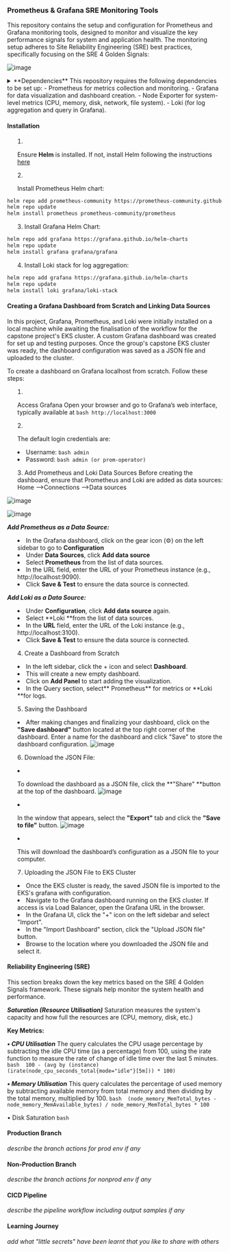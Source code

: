 ### Prometheus & Grafana SRE Monitoring Tools
This repository contains the setup and configuration for Prometheus and Grafana monitoring tools, designed to monitor and visualize the key performance signals for system and application health. The monitoring setup adheres to Site Reliability Engineering (SRE) best practices, specifically focusing on the SRE 4 Golden Signals: 

![image](https://github.com/user-attachments/assets/cdead711-a757-4277-8c0d-1714588aae81)

<details>

<summary> 
**Dependencies**
This repository requires the following dependencies to be set up:
- Prometheus for metrics collection and monitoring.
- Grafana for data visualization and dashboard creation.
- Node Exporter for system-level metrics (CPU, memory, disk, network, file system).
- Loki (for log aggregation and query in Grafana).

#### **Installation** 
1. Ensure **Helm** is installed. If not, install Helm following the instructions [here](https://helm.sh/docs/intro/install/)

2. Install Prometheus Helm chart:
```bash
helm repo add prometheus-community https://prometheus-community.github.io/helm-charts
helm repo update
helm install prometheus prometheus-community/prometheus
```

3. Install Grafana Helm Chart:
```bash
helm repo add grafana https://grafana.github.io/helm-charts
helm repo update
helm install grafana grafana/grafana
```

4. Install Loki stack for log aggregation:
```bash
helm repo add grafana https://grafana.github.io/helm-charts
helm repo update
helm install loki grafana/loki-stack
```

#### Creating a Grafana Dashboard from Scratch and Linking Data Sources
In this project, Grafana, Prometheus, and Loki were initially installed on a local machine while awaiting the finalisation of the workflow for the capstone project's EKS cluster. A custom Grafana dashboard was created for set up and testing purposes. Once the group's capstone EKS cluster was ready, the dashboard configuration was saved as a JSON file and uploaded to the cluster.

To create a dashboard on Grafana localhost from scratch. Follow these steps:

1. Access Grafana
Open your browser and go to Grafana’s web interface, typically available at
```bash http://localhost:3000```

2. The default login credentials are:

- Username: ```bash admin```
- Password: ```bash admin (or prom-operator)```

3. Add Prometheus and Loki Data Sources
Before creating the dashboard, ensure that Prometheus and Loki are added as data sources:
Home
  -->Connections
      -->Data sources

![image](https://github.com/user-attachments/assets/d3c180f1-7414-4846-8057-fb62b66a7683)

![image](https://github.com/user-attachments/assets/68679692-e380-4551-9816-746f1efb827c)

**_Add Prometheus as a Data Source:_**
- In the Grafana dashboard, click on the gear icon (⚙️) on the left sidebar to go to **Configuration**
- Under **Data Sources**, click **Add data source**
- Select **Prometheus** from the list of data sources.
- In the URL field, enter the URL of your Prometheus instance (e.g., http://localhost:9090).
- Click **Save & Test** to ensure the data source is connected.

_**Add Loki as a Data Source:**_
- Under **Configuration**, click **Add data source** again.
- Select **Loki **from the list of data sources.
- In the **URL** field, enter the URL of the Loki instance (e.g., http://localhost:3100).
- Click **Save & Test** to ensure the data source is connected.

4. Create a Dashboard from Scratch
- In the left sidebar, click the + icon and select **Dashboard**.
- This will create a new empty dashboard.
- Click on **Add Panel** to start adding the visualization.
- In the Query section, select** Prometheus** for metrics or **Loki **for logs.

5. Saving the Dashboard
- After making changes and finalizing your dashboard, click on the **"Save dashboard"** button located at the top right corner of the dashboard.
Enter a name for the dashboard and click "Save" to store the dashboard configuration.
![image](https://github.com/user-attachments/assets/f68eed71-aba6-4cae-9312-38335116d2ea)

6. Download the JSON File:
- To download the dashboard as a JSON file, click the **"Share" **button at the top of the dashboard.
![image](https://github.com/user-attachments/assets/3b202ffc-a59e-4ba1-8178-6ee1494a11d3)

- In the window that appears, select the **"Export"** tab and click the **"Save to file"** button.
![image](https://github.com/user-attachments/assets/32407c62-697d-4936-89b8-a57c6ad1128a)

- This will download the dashboard’s configuration as a JSON file to your computer.

7. Uploading the JSON File to EKS Cluster
- Once the EKS cluster is ready, the saved JSON file is imported to the EKS's grafana with configuration.
- Navigate to the Grafana dashboard running on the EKS cluster. If access is via Load Balancer, open the Grafana URL in the browser.
- In the Grafana UI, click the "+" icon on the left sidebar and select "Import".
- In the "Import Dashboard" section, click the "Upload JSON file" button.
- Browse to the location where you downloaded the JSON file and select it.

#### Reliability Engineering (SRE)
This section breaks down the key metrics based on the SRE 4 Golden Signals framework. These signals help monitor the system health and performance.

_**Saturation (Resource Utilisation)**_
Saturation measures the system's capacity and how full the resources are (CPU, memory, disk, etc.)

**Key Metrics:**

_**•	CPU Utilisation**_
The query calculates the CPU usage percentage by subtracting the idle CPU time (as a percentage) from 100, using the irate function to measure the rate of change of idle time over the last 5 minutes.
```bash  100 - (avg by (instance) (irate(node_cpu_seconds_total{mode="idle"}[5m])) * 100) ```

_**•	Memory Utilisation**_
This query calculates the percentage of used memory by subtracting available memory from total memory and then dividing by the total memory, multiplied by 100.
```bash  (node_memory_MemTotal_bytes - node_memory_MemAvailable_bytes) / node_memory_MemTotal_bytes * 100```

•	Disk Saturation
```bash  ```





#### Production Branch
_describe the branch actions for prod env if any_
#### Non-Production Branch
_describe the branch actions for nonprod env if any_
#### CICD Pipeline
_describe the pipeline workflow including output samples if any_
#### Learning Journey
_add what "little secrets" have been learnt that you like to share with others_ 

</details>

